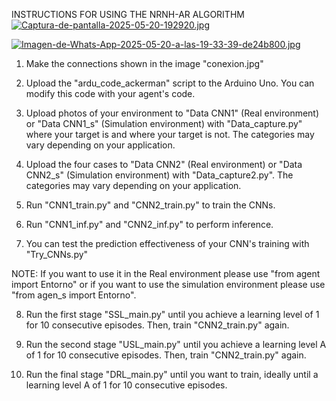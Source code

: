 INSTRUCTIONS FOR USING THE NRNH-AR ALGORITHM
[![Captura-de-pantalla-2025-05-20-192920.jpg](https://i.postimg.cc/tRscHkTN/Captura-de-pantalla-2025-05-20-192920.jpg)](https://postimg.cc/G91KFkv4)

[![Imagen-de-Whats-App-2025-05-20-a-las-19-33-39-de24b800.jpg](https://i.postimg.cc/W1YrjGt0/Imagen-de-Whats-App-2025-05-20-a-las-19-33-39-de24b800.jpg)](https://postimg.cc/w1J3QsXB)

1. Make the connections shown in the image "conexion.jpg"

2. Upload the "ardu_code_ackerman" script to the Arduino Uno. You can modify this code with your agent's code.

3. Upload photos of your environment to "Data CNN1" (Real environment) or "Data CNN1_s" (Simulation environment) with "Data_capture.py" where your target is and where your target is not. The categories may vary depending on your application.

4. Upload the four cases to "Data CNN2" (Real environment) or "Data CNN2_s" (Simulation environment) with "Data_capture2.py". The categories may vary depending on your application.

5. Run "CNN1_train.py" and "CNN2_train.py" to train the CNNs.

6. Run "CNN1_inf.py" and "CNN2_inf.py" to perform inference.

7. You can test the prediction effectiveness of your CNN's training with "Try_CNNs.py"

NOTE: If you want to use it in the Real environment please use "from agent import Entorno" or if you want to use the simulation environment please use "from agen_s import Entorno".

8. Run the first stage "SSL_main.py" until you achieve a learning level of 1 for 10 consecutive episodes. Then, train "CNN2_train.py" again.

9. Run the second stage "USL_main.py" until you achieve a learning level A of 1 for 10 consecutive episodes. Then, train "CNN2_train.py" again.

10. Run the final stage "DRL_main.py" until you want to train, ideally until a learning level A of 1 for 10 consecutive episodes.
